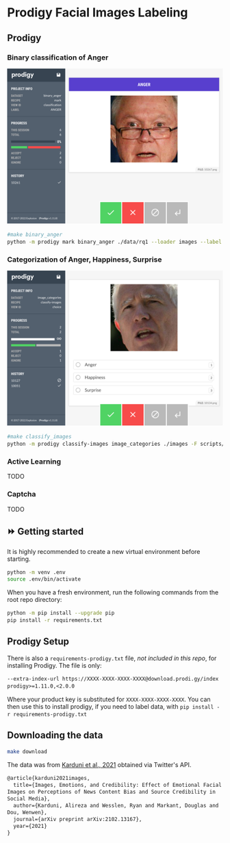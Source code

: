 # Prodigy Facial Images Labeling

## Prodigy

### Binary classification of Anger

![](docs/img/binary_anger.png)

```bash
#make binary_anger
python -m prodigy mark binary_anger ./data/rq1 --loader images --label ANGER --view-id classification
```

### Categorization of Anger, Happiness, Surprise

![](docs/img/classify_images.png)

```bash
#make classify_images
python -m prodigy classify-images image_categories ./images -F scripts/classify_images.py
```

### Active Learning

TODO

### Captcha

TODO

## ⏩ Getting started

It is highly recommended to create a new virtual environment before starting. 

```bash
python -m venv .env
source .env/bin/activate
```

When you have a fresh environment, run the following commands from the root repo directory:

```bash
python -m pip install --upgrade pip
pip install -r requirements.txt
```

## Prodigy Setup

There is also a `requirements-prodigy.txt` file, _not included in this repo_, for installing Prodigy. The file is only:

```txt
--extra-index-url https://XXXX-XXXX-XXXX-XXXX@download.prodi.gy/index 
prodigy>=1.11.0,<2.0.0
```

Where your product key is substituted for `XXXX-XXXX-XXXX-XXXX`. You can then use this to install prodigy, if you need to label data, with `pip install -r requirements-prodigy.txt`

## Downloading the data

```bash
make download
```

The data was from [Karduni et al., 2021](https://arxiv.org/pdf/2102.13167.pdf) obtained via Twitter's API. 

```
@article{karduni2021images,
  title={Images, Emotions, and Credibility: Effect of Emotional Facial Images on Perceptions of News Content Bias and Source Credibility in Social Media},
  author={Karduni, Alireza and Wesslen, Ryan and Markant, Douglas and Dou, Wenwen},
  journal={arXiv preprint arXiv:2102.13167},
  year={2021}
}
```